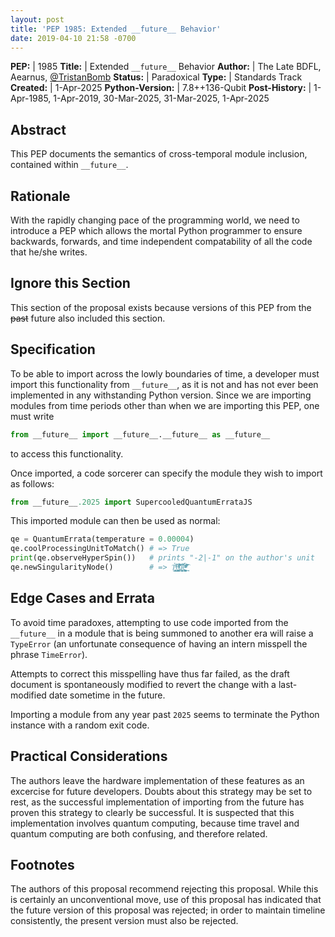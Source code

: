 ```yaml
---
layout: post
title: 'PEP 1985: Extended __future__ Behavior'
date: 2019-04-10 21:58 -0700
---
```


**PEP:** | 1985
**Title:** | Extended `__future__` Behavior
**Author:** | The Late BDFL, Aearnus, [@TristanBomb](https://twitter.com/TristanBomb "TristanBomb")
**Status:** | Paradoxical
**Type:** | Standards Track
**Created:** | 1-Apr-2025
**Python-Version:** | 7.8++136-Qubit
**Post-History:** | 1-Apr-1985, 1-Apr-2019, 30-Mar-2025, 31-Mar-2025, 1-Apr-2025

Abstract
---
This PEP documents the semantics of cross-temporal module inclusion, contained within `__future__`.

Rationale
---
With the rapidly changing pace of the programming world, we need to introduce a PEP which allows the mortal Python programmer to ensure backwards, forwards, and time independent compatability of all the code that he/she writes.

Ignore this Section
---
This section of the proposal exists because versions of this PEP from the ~~past~~ future also included this section.

Specification
---
To be able to import across the lowly boundaries of time, a developer must import this functionality from `__future__`, as it is not and has not ever been implemented in any withstanding Python version. Since we are importing modules from time periods other than when we are importing this PEP, one must write

```python
from __future__ import __future__.__future__ as __future__
```

to access this functionality.

Once imported, a code sorcerer can specify the module they wish to import as follows:

```python
from __future__.2025 import SupercooledQuantumErrataJS
```

This imported module can then be used as normal:

```python
qe = QuantumErrata(temperature = 0.00004)
qe.coolProcessingUnitToMatch() # => True
print(qe.observeHyperSpin())   # prints "-2|-1" on the author's unit
qe.newSingularityNode()        # => Ṭ͔̞͍̟͔̤̳̱ͪ̉ͥ̐͘͝ṛ̸̯̠͕̲̲̳͓̪̝̥̟ͯ̐ͪ̍ͮ̂̚͘͠͝u͆̈́͑͐͜҉̵̯̠̮̼̠̰̹̞͍̕͝ͅͅeͮͫ͐ͬ̊̈̇̉͗ͪͤ̋̈́̐͢͡͏̵̘͓̞̪̻̼̝̭̠̮͙̼̰̣̤͢
```

Edge Cases and Errata
---
To avoid time paradoxes, attempting to use code imported from the `__future__` in a module that is being summoned to another era will raise a `TypeError` (an unfortunate consequence of having an intern misspell the phrase `TimeError`).

Attempts to correct this misspelling have thus far failed, as the draft document is spontaneously modified to revert the change with a last-modified date sometime in the future.

Importing a module from any year past `2025` seems to terminate the Python instance with a random exit code.

Practical Considerations
---
The authors leave the hardware implementation of these features as an excercise for future developers. Doubts about this strategy may be set to rest, as the successful implementation of importing from the future has proven this strategy to clearly be successful. It is suspected that this implementation involves quantum computing, because time travel and quantum computing are both confusing, and therefore related.

Footnotes
---
The authors of this proposal recommend rejecting this proposal. While this is certainly an unconventional move, use of this proposal has indicated that the future version of this proposal was rejected; in order to maintain timeline consistently, the present version must also be rejected.
